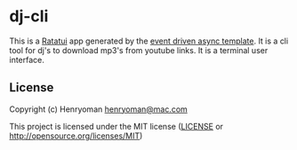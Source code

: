 # dj-cli

This is a [Ratatui] app generated by the [event driven async template]. It is a cli tool for dj's to download mp3's from youtube links. It is a terminal user interface.

[Ratatui]: https://ratatui.rs
[event driven async template]: https://github.com/ratatui/templates/tree/main/event-driven-async

## License

Copyright (c) Henryoman <henryoman@mac.com>

This project is licensed under the MIT license ([LICENSE] or <http://opensource.org/licenses/MIT>)

[LICENSE]: ./LICENSE
